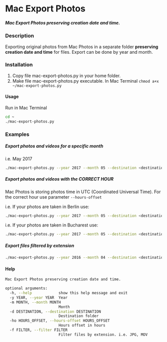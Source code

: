 # Mac Export Photos
##### Mac Export Photos preserving creation date and time.


### Description
Exporting original photos from Mac Photos in a separate folder **preserving creation date and time** for files.
Export can be done by year and month.


### Installation
1. Copy file mac-export-photos.py in your home folder. 
2. Make file mac-export-photos.py executable. In Mac Terminal  ``chmod a+x ~/mac-export-photos.py``

#### Usage
Run in Mac Terminal
```bash
cd ~
./mac-export-photos.py
``` 

### Examples
##### Export photos and videos for a specific month 
i.e. May 2017
```bash
./mac-export-photos.py --year 2017 --month 05 --destination <destination_folder> 
```

##### Export photos and videos with the CORRECT HOUR
Mac Photos is storing photos time in UTC (Coordinated Universal Time). For the correct hour use parameter ``--hours-offset`` 

i.e. If your photos are taken in Berlin use:
```bash
./mac-export-photos.py --year 2017 --month 05 --destination <destination_folder> --hours-offset 2
```

i.e. If your photos are taken in Bucharest use:
```bash
./mac-export-photos.py --year 2017 --month 05 --destination <destination_folder> --hours-offset 3
```

##### Export files filtered by extension
```bash
./mac-export-photos.py --year 2016 --month 04 --destination <destination_folder> --filter MOV
```

#### Help
```bash
Mac Export Photos preserving creation date and time.

optional arguments:
  -h, --help            show this help message and exit
  -y YEAR, --year YEAR  Year
  -m MONTH, --month MONTH
                        Month
  -d DESTINATION, --destination DESTINATION
                        Destination folder
  -ho HOURS_OFFSET, --hours-offset HOURS_OFFSET
                        Hours offset in hours
  -f FILTER, --filter FILTER
                        Filter files by extension. i.e. JPG, MOV
```
